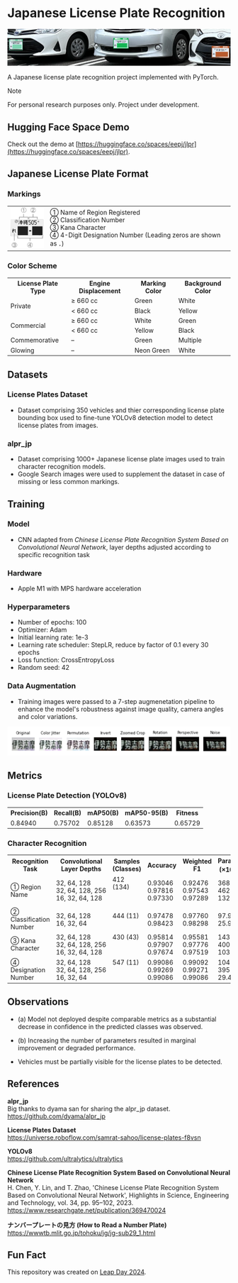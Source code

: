 # Japanese License Plate Recognition
![Example use case](./images/AYapiMKfSYI.png)

A Japanese license plate recognition project implemented with PyTorch.
> [!Note]
> For personal research purposes only. Project under development.

## Hugging Face Space Demo
Check out the demo at [https://huggingface.co/spaces/eepj/jlpr](https://huggingface.co/spaces/eepj/jlpr).

## Japanese License Plate Format
### Markings
<table>
  <tr>
    <td>
      <div style="max-width: 80px; overflow: hidden;">
        <img src="./images/XZjptNTxOZF.png" style="max-width: 100%; height: auto;">
      </div>
    </td>
    <td>
      ① Name of Region Registered
      <br>
      ② Classification Number
      <br>
      ③ Kana Character
      <br>
      ④ 4-Digit Designation Number (Leading zeros are shown as ．)
    </td>
  </tr>
</table>

### Color Scheme
<table>
  <tr>
    <th>License Plate Type</th>
    <th>Engine Displacement</th>
    <th>Marking Color</th>
    <th>Background Color</th>
  </tr>
  <tr>
    <td rowspan="2">Private</td>
    <td>≥ 660 cc</td>
    <td>Green</td>
    <td>White</td>
  </tr>
  <tr>
    <td>< 660 cc</td>
    <td>Black</td>
    <td>Yellow</td>
  </tr>
  <tr>
    <td rowspan="2">Commercial</td>
    <td>≥ 660 cc</td>
    <td>White</td>
    <td>Green</td>
  </tr>
  <tr>
    <td>< 660 cc</td>
    <td>Yellow</td>
    <td>Black</td>
  </tr>
  <tr>
    <td>Commemorative</td>
    <td>–</td>
    <td>Green</td>
    <td>Multiple</td>
  </tr>
  <tr>
    <td>Glowing</td>
    <td>–</td>
    <td>Neon Green</td>
    <td>White</td>
  </tr>
</table>


## Datasets
### License Plates Dataset
* Dataset comprising 350 vehicles and thier corresponding license plate bounding box used to fine-tune YOLOv8 detection model to detect license plates from images.

### alpr_jp
* Dataset comprising 1000+ Japanese license plate images used to train character recognition models.
* Google Search images were used to supplement the dataset in case of missing or less common markings.


## Training
### Model
* CNN adapted from *Chinese License Plate Recognition System Based on Convolutional Neural Network*, layer depths adjusted according to specific recognition task
### Hardware
* Apple M1 with MPS hardware acceleration

### Hyperparameters
* Number of epochs: 100
* Optimizer: Adam
* Initial learning rate: 1e-3
* Learning rate scheduler: StepLR, reduce by factor of 0.1 every 30 epochs
* Loss function: CrossEntropyLoss
* Random seed: 42

### Data Augmentation
 * Training images were passed to a 7-step augmenetation pipeline to enhance the model's robustness against image quality, camera angles and color variations.

![Augmentation pipeline](./images/HIMwhOP3XxY.png)

## Metrics
### License Plate Detection (YOLOv8)
<table>
  <tr>
    <th>Precision(B)</th>
    <th>Recall(B)</th>
    <th>mAP50(B)</th>
    <th>mAP50-95(B)</th>
    <th>Fitness</th>
  </tr>
  <tr>
    <td>0.84940</td>
    <td>0.75702</td>
    <td>0.85128</td>
    <td>0.63573</td>
    <td>0.65729</td>
  </tr>
</table>

### Character Recognition
<table>
  <tr>
    <th>Recognition Task</th>
    <th>Convolutional Layer Depths</th>
    <th>Samples (Classes)</th>
    <th>Accuracy</th>
    <th>Weighted F1</th>
    <th>Params (×10<sup>3</sup>)</th>
    <th></th>
  </tr>
  <tr>
    <td>① Region Name</td>
    <td style="white-space: nowrap;">32, 64, 128<br>32, 64, 128, 256<br>16, 32, 64, 128</td>
    <td>412 (134)<br><br><br></td>
    <td>0.93046<br>0.97816<br>0.97330</td>
    <td>0.92476<br>0.97543<br>0.97289</td>
    <td>368<br>462<br>132</td>
    <td><br>✅<br>(a)</td>
  </tr>
  <tr>
    <td>② Classification Number</td>
    <td style="white-space: nowrap;">32, 64, 128<br>16, 32, 64</td>
    <td>444 (11)<br><br></td>
    <td>0.97478<br>0.98423</td>
    <td>0.97760<br>0.98298</td>
    <td>97.9<br>25.9</td>
    <td>(b)<br>✅</td>
  </tr>
  <tr>
    <td>③ Kana Character</td>
    <td style="white-space: nowrap;">32, 64, 128<br>32, 64, 128, 256<br>16, 32, 64, 128</td>
    <td>430 (43)<br><br><br></td>
    <td>0.95814<br>0.97907<br>0.97674</td>
    <td>0.95581<br>0.97776<br>0.97519</td>
    <td>143<br>400<br>103</td>
    <td><br>✅<br>(a)</td>
  </tr>
  <tr>
    <td>④ Designation Number</td>
    <td style="white-space: nowrap;">32, 64, 128<br>32, 64, 128, 256<br>16, 32, 64</td>
    <td>547 (11)<br><br><br></td>
    <td>0.99086<br>0.99269<br>0.99086</td>
    <td>0.99092<br>0.99271<br>0.99086</td>
    <td>104<br>395<br>29.4</td>
    <td><br>(b)<br>✅</td>
  </tr>
</table>

## Observations
* (a) Model not deployed despite comparable metrics as a substantial decrease in confidence in the predicted classes was observed.

* (b) Increasing the number of parameters resulted in marginal improvement or degraded performance.

* Vehicles must be partially visible for the license plates to be detected.

## References
**alpr_jp**
<br>
Big thanks to dyama san for sharing the alpr_jp dataset.
<br>
https://github.com/dyama/alpr_jp

**License Plates Dataset**
<br>
https://universe.roboflow.com/samrat-sahoo/license-plates-f8vsn

**YOLOv8**
<br>
https://github.com/ultralytics/ultralytics

**Chinese License Plate Recognition System Based on Convolutional Neural Network**
<br>
H. Chen, Y. Lin, and T. Zhao, 'Chinese License Plate Recognition System Based on Convolutional Neural Network', Highlights in Science, Engineering and Technology, vol. 34, pp. 95–102, 2023.
<br>
https://www.researchgate.net/publication/369470024

**ナンバープレートの見方 (How to Read a Number Plate)**
<br>
https://wwwtb.mlit.go.jp/tohoku/jg/jg-sub29_1.html

## Fun Fact
This repository was created on [Leap Day 2024](https://doodles.google/doodle/leap-day-2024/).